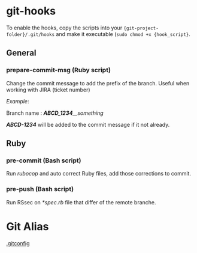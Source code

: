 # git-hooks

To enable the hooks, copy the scripts into your `{git-project-folder}/.git/hooks` and make it executable (`sudo chmod +x {hook_script}`.

## General
### prepare-commit-msg (Ruby script)
Change the commit message to add the prefix of the branch. Useful when working with JIRA (ticket number)

_Example_:

Branch name : _**ABCD\_1234**\_\_something_

_**ABCD-1234**_ will be added to the commit message if it not already.

## Ruby
### pre-commit (Bash script)
Run _rubocop_ and auto correct Ruby files, add those corrections to commit.

### pre-push (Bash script)
Run RSsec on _*spec.rb_ file that differ of the remote branche.

# Git Alias	
[.gitconfig](https://gist.github.com/Bhacaz/4f289c9d1962145619ef9c9f874afdce)
